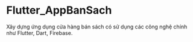 # Flutter_AppBanSach
Xây dựng ứng dụng cửa hàng bán sách có sử dụng các công nghệ chính như Flutter, Dart, Firebase.
